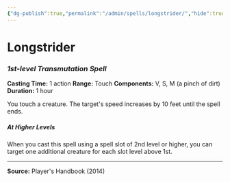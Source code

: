 ```yaml
---
{"dg-publish":true,"permalink":"/admin/spells/longstrider/","hide":true,"updated":"2025-08-05T19:49:54.702+01:00"}
---
```


# Longstrider
### *1st-level Transmutation Spell*
**Casting Time:** 1 action
**Range:** Touch
**Components:** V, S, M (a pinch of dirt)
**Duration:** 1 hour

You touch a creature. The target's speed increases by 10 feet until the spell ends.

##### At Higher Levels
When you cast this spell using a spell slot of 2nd level or higher, you can target one additional creature for each slot level above 1st.

---
**Source:** Player's Handbook (2014)